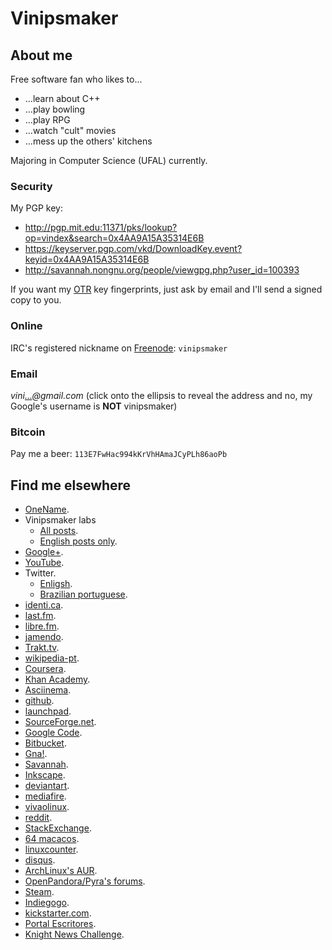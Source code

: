 # Vinipsmaker

## About me

Free software fan who likes to...

- ...learn about C++
- ...play bowling
- ...play RPG
- ...watch "cult" movies
- ...mess up the others' kitchens

Majoring in Computer Science (UFAL) currently.

### Security

My PGP key:

- <http://pgp.mit.edu:11371/pks/lookup?op=vindex&search=0x4AA9A15A35314E6B>
- <https://keyserver.pgp.com/vkd/DownloadKey.event?keyid=0x4AA9A15A35314E6B>
- <http://savannah.nongnu.org/people/viewgpg.php?user_id=100393>

If you want my [OTR](https://en.wikipedia.org/wiki/Off-the-Record_Messaging) key
fingerprints, just ask by email and I'll send a signed copy to you.

### Online

IRC's registered nickname on [Freenode](http://freenode.net/): `vinipsmaker`

### Email

_vini[...](http://www.google.com/recaptcha/mailhide/d?k=013_N_W5uD6A2u9PqdX4TPFQ==&c=jdElYKnoxPXM1bxIt03ehCFD5_O-M84bkayQthYdS8w=)@gmail.com_
(click onto the ellipsis to reveal the address and no, my Google's username is
**NOT** vinipsmaker)

### Bitcoin

Pay me a beer: `113E7FwHac994kKrVhHAmaJCyPLh86aoPb`

## Find me elsewhere

- [OneName](https://onename.com/vinipsmaker).
- Vinipsmaker labs
  - [All posts](https://vinipsmaker.wordpress.com/).
  - [English posts only](https://vinipsmaker.wordpress.com/category/en/).
- [Google+](https://plus.google.com/+vinipsmaker_official).
- [YouTube](https://www.youtube.com/user/vinipsmaker).
- Twitter.
  - [Enligsh](https://twitter.com/vinipsmaker_en).
  - [Brazilian portuguese](https://twitter.com/vinipsmaker).
- [identi.ca](http://identi.ca/vinipsmaker2).
- [last.fm](http://www.last.fm/pt/user/vinipsmaker).
- [libre.fm](http://alpha.libre.fm/user/vinipsmaker).
- [jamendo](https://jamendo.com/user/vinipsmaker).
- [Trakt.tv](https://trakt.tv/users/vinipsmaker).
- [wikipedia-pt](https://pt.wikipedia.org/wiki/Usu%C3%A1rio:Vinipsmaker).
- [Coursera](https://www.coursera.org/user/i/fb5e88290b34aa56e94594633b078092).
- [Khan Academy](https://www.khanacademy.org/profile/vinipsmaker/).
- [Asciinema](https://asciinema.org/~vinipsmaker).
- [github](https://github.com/vinipsmaker).
- [launchpad](https://launchpad.net/~vinipsmaker).
- [SourceForge.net](http://sourceforge.net/users/vinipsmaker).
- [Google Code](https://code.google.com/u/118295250366112843114/).
- [Bitbucket](https://bitbucket.org/vinipsmaker).
- [Gna!](https://gna.org/users/vinipsmaker).
- [Savannah](https://savannah.nongnu.org/users/vinipsmaker).
- [Inkscape](https://inkscape.org/pt/~vinipsmaker).
- [deviantart](https://vinipsmaker.deviantart.com/).
- [mediafire](https://www.mediafire.com/vinipsmaker).
- [vivaolinux](https://www.vivaolinux.com.br/~vinipsmaker).
- [reddit](https://www.reddit.com/user/vinipsmaker).
- [StackExchange](https://stackexchange.com/users/473802/vinipsmaker).
- [64 macacos](https://64macacos.wordpress.com/).
- [linuxcounter](https://www.linuxcounter.net/user/481186).
- [disqus](https://disqus.com/by/vinipsmaker/).
- [ArchLinux's AUR](https://aur.archlinux.org/account/vinipsmaker).
- [OpenPandora/Pyra's forums](https://pyra-handheld.com/boards/members/vinipsmaker.62279/).
- [Steam](https://steamcommunity.com/id/vinipsmaker/).
- [Indiegogo](https://www.indiegogo.com/individuals/4324656).
- [kickstarter.com](https://www.kickstarter.com/profile/vinipsmaker).
- [Portal Escritores](http://www.escritoresalagoanos.com.br/vinipsmaker).
- [Knight News Challenge](https://www.newschallenge.org/profiles/vinipsmaker).
